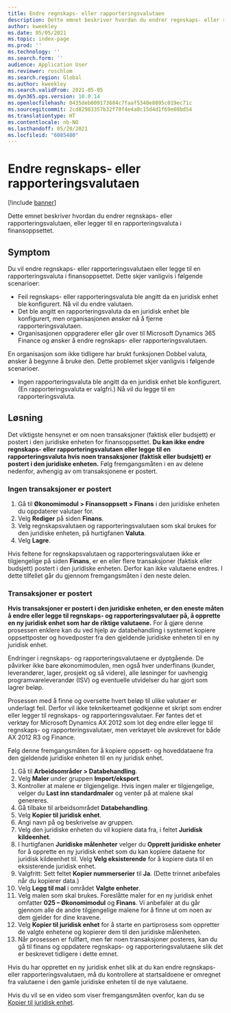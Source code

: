 ```yaml
---
title: Endre regnskaps- eller rapporteringsvalutaen
description: Dette emnet beskriver hvordan du endrer regnskaps- eller rapporteringsvalutaen, eller legger til en rapporteringsvaluta i finansoppsettet.
author: kweekley
ms.date: 05/05/2021
ms.topic: index-page
ms.prod: ''
ms.technology: ''
ms.search.form: ''
audience: Application User
ms.reviewer: roschlom
ms.search.region: Global
ms.author: kweekley
ms.search.validFrom: 2021-05-05
ms.dyn365.ops.version: 10.0.14
ms.openlocfilehash: 0435deb009173684c7faaf5340e8095c019ec71c
ms.sourcegitcommit: 2cd82983357b32f70f4e4a0c15d4d1f69e08bd54
ms.translationtype: HT
ms.contentlocale: nb-NO
ms.lasthandoff: 05/20/2021
ms.locfileid: "6085480"
---
```

# <a name="change-the-accounting-or-reporting-currency"></a>Endre regnskaps- eller rapporteringsvalutaen

[!include [banner](../includes/banner.md)]

Dette emnet beskriver hvordan du endrer regnskaps- eller rapporteringsvalutaen, eller legger til en rapporteringsvaluta i finansoppsettet.

## <a name="symptom"></a>Symptom

Du vil endre regnskaps- eller rapporteringsvalutaen eller legge til en rapporteringsvaluta i finansoppsettet. Dette skjer vanligvis i følgende scenarioer:

- Feil regnskaps- eller rapporteringsvaluta ble angitt da en juridisk enhet ble konfigurert. Nå vil du endre valutaen.
- Det ble angitt en rapporteringsvaluta da en juridisk enhet ble konfigurert, men organisasjonen ønsker nå å fjerne rapporteringsvalutaen.
- Organisasjonen oppgraderer eller går over til Microsoft Dynamics 365 Finance og ønsker å endre regnskaps- eller rapporteringsvalutaen.

En organisasjon som ikke tidligere har brukt funksjonen Dobbel valuta, ønsker å begynne å bruke den. Dette problemet skjer vanligvis i følgende scenarioer.

- Ingen rapporteringsvaluta ble angitt da en juridisk enhet ble konfigurert. (En rapporteringsvaluta er valgfri.) Nå vil du legge til en rapporteringsvaluta.

## <a name="resolution"></a>Løsning

Det viktigste hensynet er om noen transaksjoner (faktisk eller budsjett) er postert i den juridiske enheten for finansoppsettet. **Du kan ikke endre regnskaps- eller rapporteringsvalutaen eller legge til en rapporteringsvaluta hvis noen transaksjoner (faktisk eller budsjett) er postert i den juridiske enheten.** Følg fremgangsmåten i en av delene nedenfor, avhengig av om transaksjonene er postert.

### <a name="no-transactions-have-been-posted"></a>Ingen transaksjoner er postert

1. Gå til **Økonomimodul \> Finansoppsett \> Finans** i den juridiske enheten du oppdaterer valutaer for.
2. Velg **Rediger** på siden **Finans**.
3. Velg regnskapsvalutaen og rapporteringsvalutaen som skal brukes for den juridiske enheten, på hurtigfanen **Valuta**.
4. Velg **Lagre**.

Hvis feltene for regnskapsvalutaen og rapporteringsvalutaen ikke er tilgjengelige på siden **Finans**, er en eller flere transaksjoner (faktisk eller budsjett) postert i den juridiske enheten. Derfor kan ikke valutaene endres. I dette tilfellet går du gjennom fremgangsmåten i den neste delen.

### <a name="transactions-have-been-posted"></a>Transaksjoner er postert

**Hvis transaksjoner er postert i den juridiske enheten, er den eneste måten å endre eller legge til regnskaps- og rapporteringsvalutaer på, å opprette en ny juridisk enhet som har de riktige valutaene.** For å gjøre denne prosessen enklere kan du ved hjelp av databehandling i systemet kopiere oppsettposter og hovedposter fra den gjeldende juridiske enheten til en ny juridisk enhet.

Endringer i regnskaps- og rapporteringsvalutaene er dyptgående. De påvirker ikke bare økonomimodulen, men også hver underfinans (kunder, leverandører, lager, prosjekt og så videre), alle løsninger for uavhengig programvareleverandør (ISV) og eventuelle utvidelser du har gjort som lagrer beløp.

Prosessen med å finne og oversette hvert beløp til ulike valutaer er underlagt feil. Derfor vil ikke teknikerteamet godkjenne et skript som endrer eller legger til regnskaps- og rapporteringsvalutaer. Før fantes det et verktøy for Microsoft Dynamics AX 2012 som lot deg endre eller legge til regnskaps- og rapporteringsvalutaer, men verktøyet ble avskrevet for både AX 2012 R3 og Finance.

Følg denne fremgangsmåten for å kopiere oppsett- og hoveddataene fra den gjeldende juridiske enheten til en ny juridisk enhet.

1. Gå til **Arbeidsområder \> Databehandling**.
2. Velg **Maler** under gruppen **Import/eksport**.
3. Kontroller at malene er tilgjengelige. Hvis ingen maler er tilgjengelige, velger du **Last inn standardmaler** og venter på at malene skal genereres.
4. Gå tilbake til arbeidsområdet **Databehandling**.
5. Velg **Kopier til juridisk enhet**.
6. Angi navn på og beskrivelse av gruppen.
7. Velg den juridiske enheten du vil kopiere data fra, i feltet **Juridisk kildeenhet**.
8. I hurtigfanen **Juridiske målenheter** velger du **Opprett juridiske enheter** for å opprette en ny juridisk enhet som du kan kopiere dataene for juridisk kildeenhet til. Velg **Velg eksisterende** for å kopiere data til en eksisterende juridisk enhet.
9. Valgfritt: Sett feltet **Kopier nummerserier** til **Ja**. (Dette trinnet anbefales når du kopierer data.)
10. Velg **Legg til mal** i området **Valgte enheter**.
11. Velg malen som skal brukes. Foreslåtte maler for en ny juridisk enhet omfatter **025 – Økonomimodul** og **Finans**. Vi anbefaler at du går gjennom alle de andre tilgjengelige malene for å finne ut om noen av dem gjelder for dine kravene.
12. Velg **Kopier til juridisk enhet** for å starte en partiprosess som oppretter de valgte enhetene og kopierer dem til den juridiske målenheten.
13. Når prosessen er fullført, men før noen transaksjoner posteres, kan du gå til finans og oppdatere regnskaps- og rapporteringsvalutaene slik det er beskrevet tidligere i dette emnet.

Hvis du har opprettet en ny juridisk enhet slik at du kan endre regnskaps- eller rapporteringsvalutaen, må du kontrollere at startsaldoene er omregnet fra valutaene i den gamle juridiske enheten til de nye valutaene.

Hvis du vil se en video som viser fremgangsmåten ovenfor, kan du se [Kopier til juridisk enhet](https://community.dynamics.com/365/b/techtalks/posts/copy-into-legal-entity-october-24-2017).
